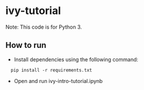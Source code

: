 # ivy-tutorial

Note: This code is for Python 3.

## How to run
  - Install dependencies using the following command:
  ```
    pip install -r requirements.txt
  ```
  - Open and run ivy-intro-tutorial.ipynb